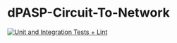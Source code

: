 # dPASP-Circuit-To-Network

[![Unit and Integration Tests + Lint](https://github.com/mathjug/dPASP-Circuit-To-Network/actions/workflows/python-app.yml/badge.svg)](https://github.com/mathjug/dPASP-Circuit-To-Network/actions/workflows/python-app.yml)
